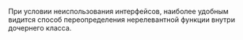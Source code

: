 При условии неиспользования интерфейсов, 
наиболее удобным видится способ переопределения 
нерелевантной функции внутри дочернего класса.
